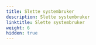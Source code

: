 ```yaml
---
title: Slette systembruker
description: Slette systembruker
linktitle: Slette systembruker
weight: 6
hidden: true
---
```

